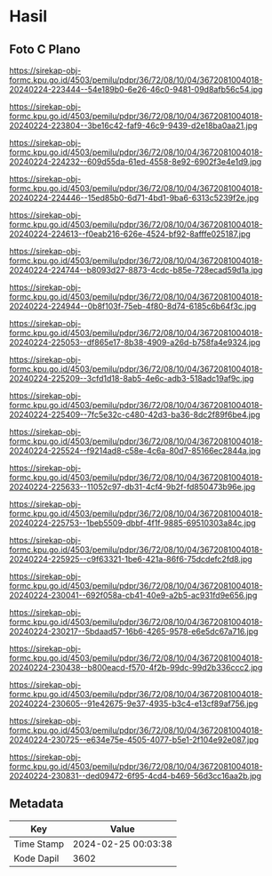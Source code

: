 # Hasil

## Foto C Plano

https://sirekap-obj-formc.kpu.go.id/4503/pemilu/pdpr/36/72/08/10/04/3672081004018-20240224-223444--54e189b0-6e26-46c0-9481-09d8afb56c54.jpg

https://sirekap-obj-formc.kpu.go.id/4503/pemilu/pdpr/36/72/08/10/04/3672081004018-20240224-223804--3be16c42-faf9-46c9-9439-d2e18ba0aa21.jpg

https://sirekap-obj-formc.kpu.go.id/4503/pemilu/pdpr/36/72/08/10/04/3672081004018-20240224-224232--609d55da-61ed-4558-8e92-6902f3e4e1d9.jpg

https://sirekap-obj-formc.kpu.go.id/4503/pemilu/pdpr/36/72/08/10/04/3672081004018-20240224-224446--15ed85b0-6d71-4bd1-9ba6-6313c5239f2e.jpg

https://sirekap-obj-formc.kpu.go.id/4503/pemilu/pdpr/36/72/08/10/04/3672081004018-20240224-224613--f0eab216-626e-4524-bf92-8afffe025187.jpg

https://sirekap-obj-formc.kpu.go.id/4503/pemilu/pdpr/36/72/08/10/04/3672081004018-20240224-224744--b8093d27-8873-4cdc-b85e-728ecad59d1a.jpg

https://sirekap-obj-formc.kpu.go.id/4503/pemilu/pdpr/36/72/08/10/04/3672081004018-20240224-224944--0b8f103f-75eb-4f80-8d74-6185c6b64f3c.jpg

https://sirekap-obj-formc.kpu.go.id/4503/pemilu/pdpr/36/72/08/10/04/3672081004018-20240224-225053--df865e17-8b38-4909-a26d-b758fa4e9324.jpg

https://sirekap-obj-formc.kpu.go.id/4503/pemilu/pdpr/36/72/08/10/04/3672081004018-20240224-225209--3cfd1d18-8ab5-4e6c-adb3-518adc19af9c.jpg

https://sirekap-obj-formc.kpu.go.id/4503/pemilu/pdpr/36/72/08/10/04/3672081004018-20240224-225409--7fc5e32c-c480-42d3-ba36-8dc2f89f6be4.jpg

https://sirekap-obj-formc.kpu.go.id/4503/pemilu/pdpr/36/72/08/10/04/3672081004018-20240224-225524--f9214ad8-c58e-4c6a-80d7-85166ec2844a.jpg

https://sirekap-obj-formc.kpu.go.id/4503/pemilu/pdpr/36/72/08/10/04/3672081004018-20240224-225633--11052c97-db31-4cf4-9b2f-fd850473b96e.jpg

https://sirekap-obj-formc.kpu.go.id/4503/pemilu/pdpr/36/72/08/10/04/3672081004018-20240224-225753--1beb5509-dbbf-4f1f-9885-69510303a84c.jpg

https://sirekap-obj-formc.kpu.go.id/4503/pemilu/pdpr/36/72/08/10/04/3672081004018-20240224-225925--c9f63321-1be6-421a-86f6-75dcdefc2fd8.jpg

https://sirekap-obj-formc.kpu.go.id/4503/pemilu/pdpr/36/72/08/10/04/3672081004018-20240224-230041--692f058a-cb41-40e9-a2b5-ac931fd9e656.jpg

https://sirekap-obj-formc.kpu.go.id/4503/pemilu/pdpr/36/72/08/10/04/3672081004018-20240224-230217--5bdaad57-16b6-4265-9578-e6e5dc67a716.jpg

https://sirekap-obj-formc.kpu.go.id/4503/pemilu/pdpr/36/72/08/10/04/3672081004018-20240224-230438--b800eacd-f570-4f2b-99dc-99d2b336ccc2.jpg

https://sirekap-obj-formc.kpu.go.id/4503/pemilu/pdpr/36/72/08/10/04/3672081004018-20240224-230605--91e42675-9e37-4935-b3c4-e13cf89af756.jpg

https://sirekap-obj-formc.kpu.go.id/4503/pemilu/pdpr/36/72/08/10/04/3672081004018-20240224-230725--e634e75e-4505-4077-b5e1-2f104e92e087.jpg

https://sirekap-obj-formc.kpu.go.id/4503/pemilu/pdpr/36/72/08/10/04/3672081004018-20240224-230831--ded09472-6f95-4cd4-b469-56d3cc16aa2b.jpg


## Metadata

| Key        | Value               |
| ---------- | ------------------- |
| Time Stamp | 2024-02-25 00:03:38 |
| Kode Dapil | 3602                |



